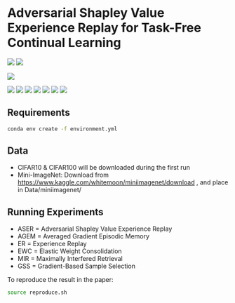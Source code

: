 # Adversarial Shapley Value Experience Replay for Task-Free Continual Learning


![](https://img.shields.io/badge/linux-ubuntu-red.svg)
![](https://img.shields.io/badge/Mac-OS-red.svg)


![](https://img.shields.io/badge/python-3.6-green.svg)

![](https://img.shields.io/badge/matplotlib-3.0.0-blue.svg)
![](https://img.shields.io/badge/numpy-1.15.2-blue.svg)
![](https://img.shields.io/badge/pandas-0.23.3-blue.svg)
![](https://img.shields.io/badge/scipy-1.1.0-blue.svg)
![](https://img.shields.io/badge/seaborn-0.9.0-blue.svg)
![](https://img.shields.io/badge/sklearn-0.20.1-blue.svg)
![](https://img.shields.io/badge/tensorflow-1.14.0-blue.svg)



## Requirements

```sh
conda env create -f environment.yml
```



## Data 

- CIFAR10 & CIFAR100 will be downloaded during the first run
- Mini-ImageNet: Download from https://www.kaggle.com/whitemoon/miniimagenet/download , and place in Data/miniimagenet/



## Running Experiments

* ASER = Adversarial Shapley Value Experience Replay
* AGEM = Averaged Gradient Episodic Memory
* ER = Experience Replay
* EWC = Elastic Weight Consolidation
* MIR = Maximally Interfered Retrieval
* GSS = Gradient-Based Sample Selection



To reproduce the result in the paper:

```sh
source reproduce.sh
```

